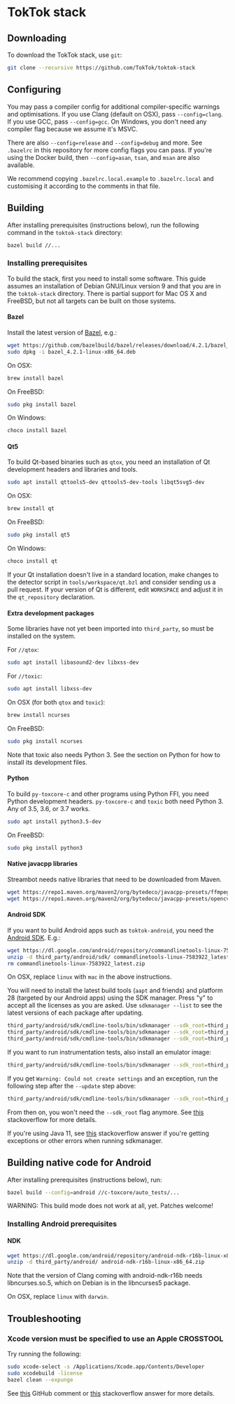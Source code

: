 # TokTok stack

## Downloading

To download the TokTok stack, use `git`:

```sh
git clone --recursive https://github.com/TokTok/toktok-stack
```

## Configuring

You may pass a compiler config for additional compiler-specific warnings and
optimisations. If you use Clang (default on OSX), pass `--config=clang`. If you
use GCC, pass `--config=gcc`. On Windows, you don't need any compiler flag
because we assume it's MSVC.

There are also `--config=release` and `--config=debug` and more. See `.bazelrc`
in this repository for more config flags you can pass. If you're using the
Docker build, then `--config=asan`, `tsan`, and `msan` are also available.

We recommend copying `.bazelrc.local.example` to `.bazelrc.local` and
customising it according to the comments in that file.

## Building

After installing prerequisites (instructions below), run the following command
in the `toktok-stack` directory:

```sh
bazel build //...
```

### Installing prerequisites

To build the stack, first you need to install some software. This guide assumes
an installation of Debian GNU/Linux version 9 and that you are in the
`toktok-stack` directory. There is partial support for Mac OS X and FreeBSD, but
not all targets can be built on those systems.

#### Bazel

Install the latest version of
[Bazel](https://github.com/bazelbuild/bazel/releases), e.g.:

```sh
wget https://github.com/bazelbuild/bazel/releases/download/4.2.1/bazel_4.2.1-linux-x86_64.deb
sudo dpkg -i bazel_4.2.1-linux-x86_64.deb
```

On OSX:

```sh
brew install bazel
```

On FreeBSD:

```sh
sudo pkg install bazel
```

On Windows:

```sh
choco install bazel
```

#### Qt5

To build Qt-based binaries such as `qtox`, you need an installation of Qt
development headers and libraries and tools.

```sh
sudo apt install qttools5-dev qttools5-dev-tools libqt5svg5-dev
```

On OSX:

```sh
brew install qt
```

On FreeBSD:

```sh
sudo pkg install qt5
```

On Windows:

```sh
choco install qt
```

If your Qt installation doesn't live in a standard location, make changes to the
detector script in `tools/workspace/qt.bzl` and consider sending us a pull
request. If your version of Qt is different, edit `WORKSPACE` and adjust it in
the `qt_repository` declaration.

#### Extra development packages

Some libraries have not yet been imported into `third_party`, so must be
installed on the system.

For `//qtox`:

```sh
sudo apt install libasound2-dev libxss-dev
```

For `//toxic`:

```sh
sudo apt install libxss-dev
```

On OSX (for both `qtox` and `toxic`):

```sh
brew install ncurses
```

On FreeBSD:

```sh
sudo pkg install ncurses
```

Note that toxic also needs Python 3. See the section on Python for how to
install its development files.

#### Python

To build `py-toxcore-c` and other programs using Python FFI, you need Python
development headers. `py-toxcore-c` and `toxic` both need Python 3. Any of 3.5,
3.6, or 3.7 works.

```sh
sudo apt install python3.5-dev
```

On FreeBSD:

```sh
sudo pkg install python3
```

#### Native javacpp libraries

Streambot needs native libraries that need to be downloaded from Maven.

```sh
wget https://repo1.maven.org/maven2/org/bytedeco/javacpp-presets/ffmpeg/3.4.1-1.4/ffmpeg-3.4.1-1.4-linux-x86_64.jar -O third_party/javacpp/ffmpeg/jar/ffmpeg-3.4.1-1.4-linux-x86_64.jar
wget https://repo1.maven.org/maven2/org/bytedeco/javacpp-presets/opencv/3.4.0-1.4/opencv-3.4.0-1.4-linux-x86_64.jar -O third_party/javacpp/opencv/jar/opencv-3.4.0-1.4-linux-x86_64.jar
```

#### Android SDK

If you want to build Android apps such as `toktok-android`, you need the
[Android SDK](https://developer.android.com/studio/index.html). E.g.:

```sh
wget https://dl.google.com/android/repository/commandlinetools-linux-7583922_latest.zip
unzip -d third_party/android/sdk/ commandlinetools-linux-7583922_latest.zip
rm commandlinetools-linux-7583922_latest.zip
```

On OSX, replace `linux` with `mac` in the above instructions.

You will need to install the latest build tools (`aapt` and friends) and
platform 28 (targeted by our Android apps) using the SDK manager. Press "y" to
accept all the licenses as you are asked. Use `sdkmanager --list` to see the
latest versions of each package after updating.

```sh
third_party/android/sdk/cmdline-tools/bin/sdkmanager --sdk_root=third_party/android/sdk --update
third_party/android/sdk/cmdline-tools/bin/sdkmanager --sdk_root=third_party/android/sdk 'build-tools;30.0.0'
third_party/android/sdk/cmdline-tools/bin/sdkmanager --sdk_root=third_party/android/sdk 'platforms;android-28'
```

If you want to run instrumentation tests, also install an emulator image:

```sh
third_party/android/sdk/cmdline-tools/bin/sdkmanager --sdk_root=third_party/android/sdk 'system-images;android-28;default;x86'
```

If you get `Warning: Could not create settings` and an exception, run the
following step after the `--update` step above:

```sh
third_party/android/sdk/cmdline-tools/bin/sdkmanager --sdk_root=third_party/android/sdk 'tools'
```

From then on, you won't need the `--sdk_root` flag anymore. See
[this](https://stackoverflow.com/a/60454207) stackoverflow for more details.

If you're using Java 11, see [this](https://stackoverflow.com/a/55982976)
stackoverflow answer if you're getting exceptions or other errors when running
sdkmanager.

## Building native code for Android

After installing prerequisites (instructions below), run:

```sh
bazel build --config=android //c-toxcore/auto_tests/...
```

WARNING: This build mode does not work at all, yet. Patches welcome!

### Installing Android prerequisites

#### NDK

```sh
wget https://dl.google.com/android/repository/android-ndk-r16b-linux-x86_64.zip
unzip -d third_party/android/ android-ndk-r16b-linux-x86_64.zip
```

Note that the version of Clang coming with android-ndk-r16b needs
libncurses.so.5, which on Debian is in the libncurses5 package.

On OSX, replace `linux` with `darwin`.

## Troubleshooting

### Xcode version must be specified to use an Apple CROSSTOOL

Try running the following:

```sh
sudo xcode-select -s /Applications/Xcode.app/Contents/Developer
sudo xcodebuild -license
bazel clean --expunge
```

See
[this](https://github.com/bazelbuild/bazel/issues/4314#issuecomment-370172472)
GitHub comment or [this](https://stackoverflow.com/a/46460129) stackoverflow
answer for more details.
